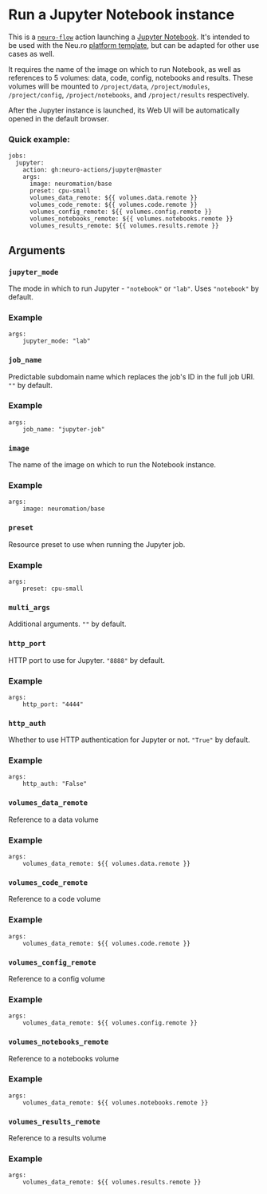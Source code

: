 # Run a Jupyter Notebook instance

This is a [`neuro-flow`](https://github.com/neuro-inc/neuro-flow) action launching a [Jupyter Notebook](https://jupyter-notebook.readthedocs.io/en/stable/). It's intended to be used with the Neu.ro [platform template](https://github.com/neuro-inc/cookiecutter-neuro-project), but can be adapted for other use cases as well.

It requires the name of the image on which to run Notebook, as well as references to 5 volumes: data, code, config, notebooks and results. These volumes will be mounted to `/project/data`, `/project/modules`, `/project/config`, `/project/notebooks`, and `/project/results` respectively.

After the Jupyter instance is launched, its Web UI will be automatically opened in the default browser.

### Quick example:

```
jobs:
  jupyter:
    action: gh:neuro-actions/jupyter@master
    args:
      image: neuromation/base
      preset: cpu-small
      volumes_data_remote: ${{ volumes.data.remote }}
      volumes_code_remote: ${{ volumes.code.remote }}
      volumes_config_remote: ${{ volumes.config.remote }}
      volumes_notebooks_remote: ${{ volumes.notebooks.remote }}
      volumes_results_remote: ${{ volumes.results.remote }}
```

## Arguments

### `jupyter_mode`

The mode in which to run Jupyter - `"notebook"` or `"lab"`. Uses `"notebook"` by default.

### Example

```
args:
    jupyter_mode: "lab"
```

### `job_name`

Predictable subdomain name which replaces the job's ID in the full job URI. `""` by default.

### Example

```
args:
	job_name: "jupyter-job"
```

### `image`

The name of the image on which to run the Notebook instance.

### Example

```
args:
    image: neuromation/base
```

### `preset`

Resource preset to use when running the Jupyter job.

### Example

```
args:
    preset: cpu-small
```

### `multi_args`

Additional arguments. `""` by default.


### `http_port`

HTTP port to use for Jupyter. `"8888"` by default.

### Example

```
args:
    http_port: "4444"
```

### `http_auth`

Whether to use HTTP authentication for Jupyter or not. `"True"` by default.

### Example

```
args:
    http_auth: "False"
```

### `volumes_data_remote`

Reference to a data volume

### Example

```
args:
	volumes_data_remote: ${{ volumes.data.remote }}
```

### `volumes_code_remote`

Reference to a code volume

### Example

```
args:
	volumes_data_remote: ${{ volumes.code.remote }}
```

### `volumes_config_remote`

Reference to a config volume

### Example

```
args:
	volumes_data_remote: ${{ volumes.config.remote }}
```

### `volumes_notebooks_remote`

Reference to a notebooks volume

### Example

```
args:
	volumes_data_remote: ${{ volumes.notebooks.remote }}
```

### `volumes_results_remote`

Reference to a results volume

### Example

```
args:
	volumes_data_remote: ${{ volumes.results.remote }}
```
